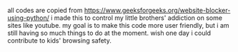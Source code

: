 all codes are copied from https://www.geeksforgeeks.org/website-blocker-using-python/
i made this to control my little brothers' addiction on some sites like youtube.
my goal is to make this code more user friendly, but i am still having so much things to do at the moment.
wish one day i could contribute to kids' browsing safety.
